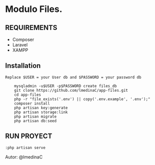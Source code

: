 # Modulo Files.


## REQUIREMENTS

* Composer
* Laravel
* XAMPP 

## Installation
    Replace $USER = your User db and $PASSWORD = your password db
~~~
    mysqladmin -u$USER -p$PASSWORD create files_db
    git clone https://github.com/lmedinaC/app-files.git
    cd app-files
    php -r "file_exists('.env') || copy('.env.example', '.env');"
    composer install
    php artisan key:generate
    php artisan storage:link
    php artisan migrate
    php artisan db:seed
~~~



## RUN PROYECT 

~~~
:php artisan serve 
~~~

Autor: @lmedinaC